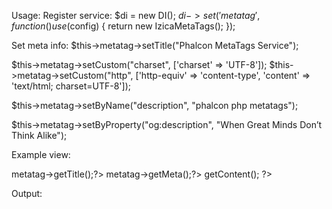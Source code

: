 Usage:
Register service:
$di = new DI();
$di->set('metatag', function() use ($config) {
	return new IzicaMetaTags();
});

Set meta info:
$this->metatag->setTitle("Phalcon MetaTags Service");

$this->metatag->setCustom("charset", ['charset' => 'UTF-8']);
$this->metatag->setCustom("http", ['http-equiv' => 'content-type', 'content' => 'text/html; charset=UTF-8']);

$this->metatag->setByName("description", "phalcon php metatags");

$this->metatag->setByProperty("og:description", "When Great Minds Don’t Think Alike");

Example view:
<!DOCTYPE html>
<html>
    <head>
        <?=$this->metatag->getTitle();?>
        <?=$this->metatag->getMeta();?>
    </head>
    <body>
         <?php echo $this->getContent(); ?>
    </body>
</html>

Output:
<title>Phalcon MetaTags Service</title>        
<meta name="description" content="phalcon php metatags">
<meta property="og:description" content="When Great Minds Don’t Think Alike">
<meta charset="UTF-8">
<meta http-equiv="content-type" content="text/html; charset=UTF-8">  
